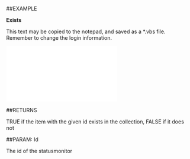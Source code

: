 

##EXAMPLE

**Exists**

This text may be copied to the notepad, and saved as a *.vbs file. Remember to change the login information.

![](../../Examples/vbs/SOStatusMonitors.Exists.vbs.txt)




##RETURNS

TRUE if the item with the given id exists in the collection, FALSE if it does not





##PARAM: Id

The id of the statusmonitor



